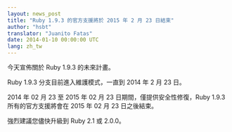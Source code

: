 ```yaml
---
layout: news_post
title: "Ruby 1.9.3 的官方支援將於 2015 年 2 月 23 日結束"
author: "hsbt"
translator: "Juanito Fatas"
date: 2014-01-10 00:00:00 UTC
lang: zh_tw
---
```


今天宣佈關於 Ruby 1.9.3 的未來計畫。

Ruby 1.9.3 分支目前進入維護模式，一直到 2014 年 2 月 23 日。

2014 年 02 月 23 至 2015 年 02 月 23 日期間，僅提供安全性修復，Ruby 1.9.3 所有的官方支援將會在 2015 年 02 月 23 日之後結束。

強烈建議您儘快升級到 Ruby 2.1 或 2.0.0。

